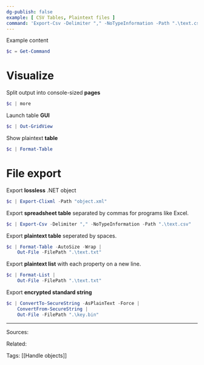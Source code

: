 ```yaml
---
dg-publish: false
example: [ CSV Tables, Plaintext files ]
command: 'Export-Csv -Delimiter "," -NoTypeInformation -Path ".\text.csv"'
---
```


Example content
```powershell
$c = Get-Command
```

# Visualize

Split output into console-sized **pages**
```powershell
$c | more
```

Launch table **GUI**
```powershell
$c | Out-GridView
```

Show plaintext **table**  
```powershell
$c | Format-Table
```


# File export

Export **lossless** .NET object
```powershell
$c | Export-Clixml -Path "object.xml"
```

Export **spreadsheet table** separated by commas for programs like Excel.
```powershell
$c | Export-Csv -Delimiter "," -NoTypeInformation -Path ".\text.csv"
```

Export **plaintext table** seperated by spaces.
```powershell
$c | Format-Table -AutoSize -Wrap |
	Out-File -FilePath ".\text.txt"
```

Export **plaintext list** with each property on a new line.
```powershell
$c | Format-List |
	Out-File -FilePath ".\text.txt"
```

Export **encrypted standard string**  
```powershell
$c | ConvertTo-SecureString -AsPlainText -Force |
	ConvertFrom-SecureString |
	Out-File -FilePath ".\key.bin"
```


---
Sources:

Related:

Tags:
[[Handle objects]]